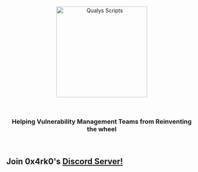 <br />
<p align="center">
  <img alt="Qualys Scripts" src="https://encrypted-tbn0.gstatic.com/images?q=tbn:ANd9GcRihkMjsvopAIX0tkNAV8DgJ0GVKUwXB9lVsBszD5_CRpOyVFSpDW4vFFHdcAzTYJRakw&usqp=CAU" width="240" />
</p>
<br />
<h3 align="center">
  Helping Vulnerability Management Teams from Reinventing the wheel
</h3>
<br />

## Join 0x4rk0's [Discord Server!](https://discord.gg/nS58AdW)
